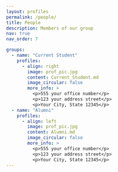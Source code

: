 ```yaml
---
layout: profiles
permalink: /people/
title: People
description: Members of our group
nav: true
nav_order: 7

groups:
  - name: "Current Student"
    profiles:
      - align: right
        image: prof_pic.jpg
        content: Current_Student.md
        image_circular: false
        more_info: >
          <p>555 your office number</p>
          <p>123 your address street</p>
          <p>Your City, State 12345</p>
  - name: "Alumni"
    profiles:
      - align: left
        image: prof_pic.jpg
        content: Alumni.md
        image_circular: false
        more_info: >
          <p>555 your office number</p>
          <p>123 your address street</p>
          <p>Your City, State 12345</p>
---
```

